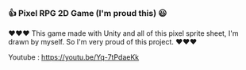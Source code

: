 ### 👍 Pixel RPG 2D Game (I'm proud this) 😃

❤️❤️❤️ This game made with Unity and all of this pixel sprite sheet, I'm drawn by myself. So I'm very proud of this project. ❤️❤️❤️

Youtube : https://youtu.be/Yq-7tPdaeKk
